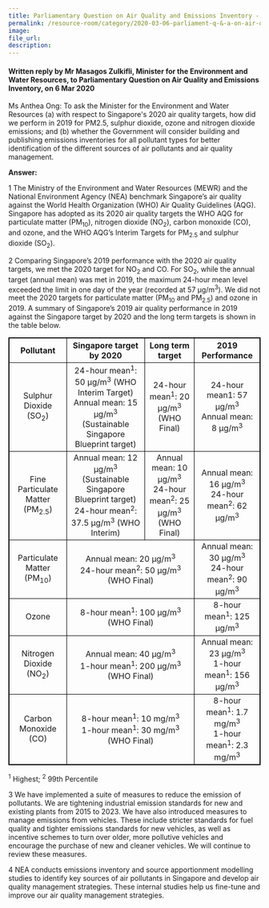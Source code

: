 ```yaml
---  
title: Parliamentary Question on Air Quality and Emissions Inventory - Masagos Zulkifli  
permalink: /resource-room/category/2020-03-06-parliament-q-&-a-on-air-quality-and-emissions-inventory/  
image:  
file_url:  
description:  
---   
```

<style>
table, th, td {
  border: 1px solid black;
  border-collapse: collapse;
}
td {
  text-align: center;
}
</style>  


#### Written reply by Mr Masagos Zulkifli, Minister for the Environment and Water Resources, to Parliamentary Question on Air Quality and Emissions Inventory, on 6 Mar 2020  

Ms Anthea Ong: To ask the Minister for the Environment and Water Resources (a) with respect to Singapore's 2020 air quality targets, how did we perform in 2019 for PM2.5, sulphur dioxide, ozone and nitrogen dioxide emissions; and (b) whether the Government will consider building and publishing emissions inventories for all pollutant types for better identification of the different sources of air pollutants and air quality management.  

**Answer:**  

1 The Ministry of the Environment and Water Resources (MEWR) and the National Environment Agency (NEA) benchmark Singapore’s air quality against the World Health Organization (WHO) Air Quality Guidelines (AQG). Singapore has adopted as its 2020 air quality targets the WHO AQG for particulate matter (PM<sub>10</sub>), nitrogen dioxide (NO<sub>2</sub>), carbon monoxide (CO), and ozone, and the WHO AQG’s Interim Targets for PM<sub>2.5</sub> and sulphur dioxide (SO<sub>2</sub>). 

2 Comparing Singapore’s 2019 performance with the 2020 air quality targets, we met the 2020 target for NO<sub>2</sub> and CO. For SO<sub>2</sub>, while the annual target (annual mean) was met in 2019, the maximum 24-hour mean level exceeded the limit in one day of the year (recorded at 57 µg/m<sup>3</sup>). We did not meet the 2020 targets for particulate matter (PM<sub>10</sub> and PM<sub>2.5</sub>) and ozone in 2019. A summary of Singapore’s 2019 air quality performance in 2019 against the Singapore target by 2020 and the long term targets is shown in the table below.  

<table style="width:100%">
  <tr>
    <th>Pollutant</th>
    <th>Singapore target by 2020</th> 
    <th>Long term target</th>
    <th>2019 Performance</th>
  </tr>
  <tr>
    <td>Sulphur Dioxide (SO<sub>2</sub>)</td>
    <td>24-hour mean<sup>1</sup>: 50 µg/m<sup>3</sup> (WHO Interim Target)<br>  Annual mean: 15 µg/m<sup>3</sup> (Sustainable Singapore Blueprint target)</td>
    <td>24-hour mean<sup>1</sup>: 20 µg/m<sup>3</sup> (WHO Final)</td>
    <td>24-hour mean1: 57 µg/m<sup>3</sup><br>  Annual mean: 8 µg/m<sup>3</sup></td>
  </tr>
  <tr>
    <td>Fine Particulate Matter (PM<sub>2.5</sub>)</td>
    <td>Annual mean: 12 µg/m<sup>3</sup> (Sustainable Singapore Blueprint target)<br>  24-hour mean<sup>2</sup>: 37.5 µg/m<sup>3</sup> (WHO Interim)</td>
    <td>Annual mean: 10 µg/m<sup>3</sup><br>  24-hour mean<sup>2</sup>: 25 µg/m<sup>3</sup> (WHO Final)</td>
    <td>Annual mean: 16 µg/m<sup>3</sup><br>  24-hour mean<sup>2</sup>: 62 µg/m<sup>3</sup> </td>
  </tr>
  <tr>
    <td>Particulate Matter (PM<sub>10</sub>)</td>
    <td colspan="2">Annual mean: 20 µg/m<sup>3</sup><br>  24-hour mean<sup>2</sup>: 50 µg/m<sup>3</sup> (WHO Final)</td>
    <td>Annual mean: 30 µg/m<sup>3</sup><br>  24-hour mean<sup>2</sup>: 90 µg/m<sup>3</sup></td>
  </tr>
  <tr>
    <td>Ozone</td>
    <td colspan="2">8-hour mean<sup>1</sup>: 100 µg/m<sup>3</sup> (WHO Final)</td>
    <td>8-hour mean<sup>1</sup>: 125 µg/m<sup>3</sup></td>
  </tr>
  <tr>
    <td>Nitrogen Dioxide (NO<sub>2</sub>)</td>
    <td colspan="2">Annual mean: 40 µg/m<sup>3</sup><br>  1-hour mean<sup>1</sup>: 200 µg/m<sup>3</sup> (WHO Final)</td>
    <td>Annual mean: 23 µg/m<sup>3</sup><br>  1-hour mean<sup>1</sup>: 156 µg/m<sup>3</sup></td>
  </tr>
  <tr>
  	<td>Carbon Monoxide (CO)</td>
  	<td colspan="2">8-hour mean<sup>1</sup>: 10 mg/m<sup>3</sup><br>  1-hour mean<sup>1</sup>: 30 mg/m<sup>3</sup> (WHO Final)</td>
  	<td>8-hour mean<sup>1</sup>: 1.7 mg/m<sup>3</sup><br>  1-hour mean<sup>1</sup>: 2.3 mg/m<sup>3</sup></td>
</table>  

<sup>1</sup> Highest; <sup>2</sup> 99th Percentile  

3 We have implemented a suite of measures to reduce the emission of pollutants. We are tightening industrial emission standards for new and existing plants from 2015 to 2023. We have also introduced measures to manage emissions from vehicles. These include stricter standards for fuel quality and tighter emissions standards for new vehicles, as well as incentive schemes to turn over older, more pollutive vehicles and encourage the purchase of new and cleaner vehicles. We will continue to review these measures.  

4 NEA conducts emissions inventory and source apportionment modelling studies to identify key sources of air pollutants in Singapore and develop air quality management strategies. These internal studies help us fine-tune and improve our air quality management strategies.   
